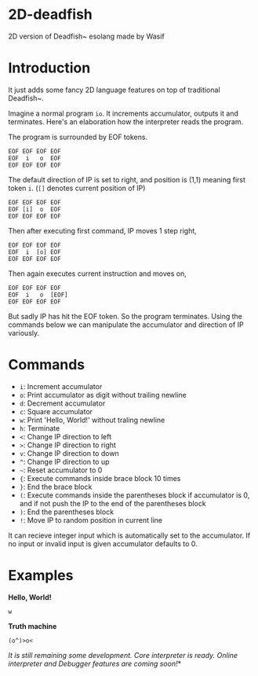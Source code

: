 # 2D-deadfish
2D version of Deadfish~ esolang made by Wasif

# Introduction

It just adds some fancy 2D language features on top of traditional Deadfish~.

Imagine a normal program `io`. It increments accumulator, outputs it and terminates. Here's an elaboration how the interpreter reads the program.

The program is surrounded by EOF tokens.

```
EOF EOF EOF EOF
EOF  i   o  EOF
EOF EOF EOF EOF
```
The default direction of IP is set to right, and position is (1,1) meaning first token `i`. (`[]` denotes current position of IP)

```
EOF EOF EOF EOF
EOF [i]  o  EOF
EOF EOF EOF EOF
```

Then after executing first command, IP moves 1 step right,

```
EOF EOF EOF EOF
EOF  i  [o] EOF
EOF EOF EOF EOF
```
Then again executes current instruction and moves on,
```
EOF EOF EOF EOF
EOF  i   o  [EOF]
EOF EOF EOF EOF
```
But sadly IP has hit the EOF token. So the program terminates. Using the commands below we can manipulate the accumulator and direction of IP variously.

# Commands

- `i`: Increment accumulator
- `o`: Print accumulator as digit without trailing newline
- `d`: Decrement accumulator
- `c`: Square accumulator
- `w`: Print 'Hello, World!' without traling newline
- `h`: Terminate
- `<`: Change IP direction to left
- `>`: Change IP direction to right
- `v`: Change IP direction to down
- `^`: Change IP direction to up
- `~`: Reset accumulator to 0
- `{`: Execute commands inside brace block 10 times
- `}`: End the brace block
- `(`: Execute commands inside the parentheses block if accumulator is 0, and if not push the IP to the end of the parentheses block
- `)`: End the parentheses block
- `!`: Move IP to random position in current line

It can recieve integer input which is automatically set to the accumulator. If no input or invalid input is given accumulator defaults to 0.

# Examples
**Hello, World!**
```
w
```
**Truth machine**
```
(o^)>o<
```

*It is still remaining some development. Core interpreter is ready. Online interpreter and Debugger features are coming soon!**
